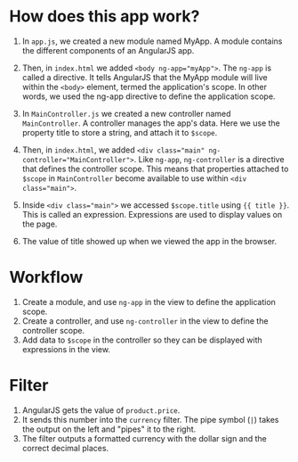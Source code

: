 # How does this app work?

1. In ```app.js```, we created a new module named MyApp. A module contains the different components of an AngularJS app.

2. Then, in ```index.html``` we added ```<body ng-app="myApp">```. The ```ng-app``` is called a directive. It tells AngularJS that the MyApp module will live within the ```<body>``` element, termed the application's scope. In other words, we used the ng-app directive to define the application scope.

3. In ```MainController.js``` we created a new controller named ```MainController```. A controller manages the app's data. Here we use the property title to store a string, and attach it to ```$scope```.

4. Then, in ```index.html```, we added ```<div class="main" ng-controller="MainController">```. Like ```ng-app```, ```ng-controller``` is a directive that defines the controller scope. This means that properties attached to ```$scope``` in ```MainController``` become available to use within ```<div class="main">```.

5. Inside ```<div class="main">``` we accessed ```$scope.title``` using ```{{ title }}```. This is called an expression. Expressions are used to display values on the page.

6. The value of title showed up when we viewed the app in the browser.

# Workflow

1. Create a module, and use ```ng-app``` in the view to define the application scope.
2. Create a controller, and use ```ng-controller``` in the view to define the controller scope.
3. Add data to ```$scope``` in the controller so they can be displayed with expressions in the view.

# Filter
1. AngularJS gets the value of ```product.price```.
2. It sends this number into the ```currency``` filter. The pipe symbol (```|```) takes the output on the left and "pipes" it to the right.
3. The filter outputs a formatted currency with the dollar sign and the correct decimal places.
